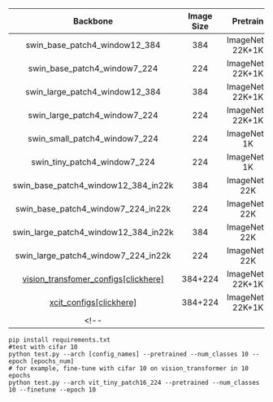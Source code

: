 |   Backbone    | Image Size |    Pretrain     |epoch  | Val Acc%  |            Plots             |
| :-----------: | :--------: | :-------------: | :----: | :-------: | :--------------------------: |
|   swin_base_patch4_window12_384   |    384     | ImageNet-22K+1K |      |       |                              |
| swin_base_patch4_window7_224 |    224     |   ImageNet-22K+1K   |      |       |                              |
| swin_large_patch4_window12_384  |    384     |   ImageNet-22K+1K   |      |        |                              |
| swin_large_patch4_window7_224  |    224     | ImageNet-22K+1K |      |       |                              |
| swin_small_patch4_window7_224 |    224     |   ImageNet-1K   |      |       |                              |
| swin_tiny_patch4_window7_224 |    224     | ImageNet-1K |      |       |
| swin_base_patch4_window12_384_in22k |    384     | ImageNet-22K |  |  | |
| swin_base_patch4_window7_224_in22k |    224     | ImageNet-22K |  |  | |
| swin_large_patch4_window12_384_in22k |    384     | ImageNet-22K |  |  | |
| swin_large_patch4_window7_224_in22k |    224     | ImageNet-22K |  |  | |
| [vision_transfomer_configs[clickhere]](./medTrans\supervised\models\vision_transformer.py) |     384+224    | ImageNet-22K+1K |  |  | |
| [xcit_configs[clickhere]](./medTrans\supervised\models\xcit.py) |     384+224    | ImageNet-22K+1K |  |  | |
<!-- |  |  |  |  |  |  |  | -->
```
pip install requirements.txt
#test with cifar 10
python test.py --arch [config_names] --pretrained --num_classes 10 --epoch [epochs_num]
# for example, fine-tune with cifar 10 on vision_transformer in 10 epochs
python test.py --arch vit_tiny_patch16_224 --pretrained --num_classes 10 --finetune --epoch 10
```